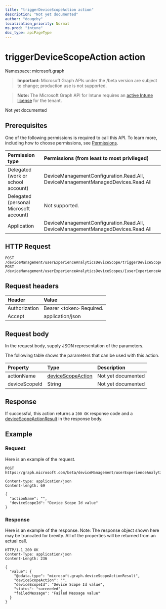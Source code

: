 ```yaml
---
title: "triggerDeviceScopeAction action"
description: "Not yet documented"
author: "dougeby"
localization_priority: Normal
ms.prod: "intune"
doc_type: apiPageType
---
```


# triggerDeviceScopeAction action

Namespace: microsoft.graph

> **Important:** Microsoft Graph APIs under the /beta version are subject to change; production use is not supported.

> **Note:** The Microsoft Graph API for Intune requires an [active Intune license](https://go.microsoft.com/fwlink/?linkid=839381) for the tenant.

Not yet documented

## Prerequisites
One of the following permissions is required to call this API. To learn more, including how to choose permissions, see [Permissions](/graph/permissions-reference).

|Permission type|Permissions (from least to most privileged)|
|:---|:---|
|Delegated (work or school account)|DeviceManagementConfiguration.Read.All, DeviceManagementManagedDevices.Read.All|
|Delegated (personal Microsoft account)|Not supported.|
|Application|DeviceManagementConfiguration.Read.All, DeviceManagementManagedDevices.Read.All|

## HTTP Request
<!-- {
  "blockType": "ignored"
}
-->
``` http
POST /deviceManagement/userExperienceAnalyticsDeviceScope/triggerDeviceScopeAction
POST /deviceManagement/userExperienceAnalyticsDeviceScopes/{userExperienceAnalyticsDeviceScopeId}/triggerDeviceScopeAction
```

## Request headers
|Header|Value|
|:---|:---|
|Authorization|Bearer &lt;token&gt; Required.|
|Accept|application/json|

## Request body
In the request body, supply JSON representation of the parameters.

The following table shows the parameters that can be used with this action.

|Property|Type|Description|
|:---|:---|:---|
|actionName|[deviceScopeAction](../resources/intune-devices-devicescopeaction.md)|Not yet documented|
|deviceScopeId|String|Not yet documented|



## Response
If successful, this action returns a `200 OK` response code and a [deviceScopeActionResult](../resources/intune-devices-devicescopeactionresult.md) in the response body.

## Example

### Request
Here is an example of the request.
``` http
POST https://graph.microsoft.com/beta/deviceManagement/userExperienceAnalyticsDeviceScope/triggerDeviceScopeAction

Content-type: application/json
Content-length: 69

{
  "actionName": "",
  "deviceScopeId": "Device Scope Id value"
}
```

### Response
Here is an example of the response. Note: The response object shown here may be truncated for brevity. All of the properties will be returned from an actual call.
``` http
HTTP/1.1 200 OK
Content-Type: application/json
Content-Length: 236

{
  "value": {
    "@odata.type": "microsoft.graph.deviceScopeActionResult",
    "deviceScopeAction": "",
    "deviceScopeId": "Device Scope Id value",
    "status": "succeeded",
    "failedMessage": "Failed Message value"
  }
}
```




